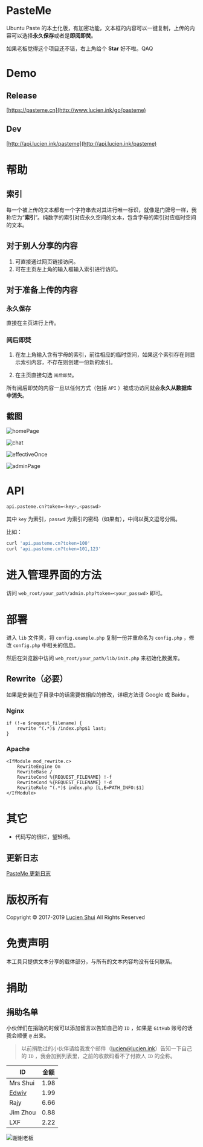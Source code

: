 # PasteMe

Ubuntu Paste 的本土化版，有加密功能，文本框的内容可以一键复制，上传的内容可以选择**永久保存**或者是**即阅即焚**。

如果老板觉得这个项目还不错，右上角给个 **Star** 好不啦。QAQ

# Demo 

## Release

[https://pasteme.cn](http://www.lucien.ink/go/pasteme)

## Dev

[http://api.lucien.ink/pasteme](http://api.lucien.ink/pasteme)

# 帮助

## 索引

每一个被上传的文本都有一个字符串去对其进行唯一标识，就像是门牌号一样，我称它为“**索引**”。纯数字的索引对应永久空间的文本，包含字母的索引对应临时空间的文本。

## 对于别人分享的内容

1. 可直接通过网页链接访问。
2. 可在主页左上角的输入框输入索引进行访问。

## 对于准备上传的内容

### 永久保存

直接在主页进行上传。

### 阅后即焚

1. 在左上角输入含有字母的索引，前往相应的临时空间，如果这个索引存在则显示索引内容，不存在则创建一份新的索引。

2. 在主页直接勾选 `阅后即焚`。

所有阅后即焚的内容一旦以任何方式（包括 `API` ）被成功访问就会**永久从数据库中消失**。

## 截图

![homePage](https://github.com/LucienShui/gitcdn/blob/master/pasteme_home.png?raw=true)

![chat](https://github.com/LucienShui/gitcdn/blob/master/pasteme_chat.png?raw=true)

![effectiveOnce](https://github.com/LucienShui/gitcdn/blob/master/pasteme_read_once.png?raw=true)

![adminPage](https://github.com/LucienShui/gitcdn/blob/master/pasteme_admin.png?raw=true)

# API

```bash
api.pasteme.cn?token=<key>,<passwd>
```

其中 `key` 为索引，`passwd` 为索引的密码（如果有），中间以英文逗号分隔。

比如：

```bash
curl 'api.pasteme.cn?token=100'
curl 'api.pasteme.cn?token=101,123'
```

# 进入管理界面的方法

访问 `web_root/your_path/admin.php?token=<your_passwd>` 即可。

# 部署

进入 `lib` 文件夹，将 `config.example.php` 复制一份并重命名为 `config.php` ，修改 `config.php` 中相关的信息。

然后在浏览器中访问 `web_root/your_path/lib/init.php` 来初始化数据库。

## Rewrite（必要）

如果是安装在子目录中的话需要做相应的修改，详细方法请 Google 或 Baidu 。

### Nginx

```
if (!-e $request_filename) {
    rewrite ^(.*)$ /index.php$1 last;
}
```

### Apache

```
<IfModule mod_rewrite.c>
    RewriteEngine On
    RewriteBase /
    RewriteCond %{REQUEST_FILENAME} !-f
    RewriteCond %{REQUEST_FILENAME} !-d
    RewriteRule ^(.*)$ index.php [L,E=PATH_INFO:$1]
</IfModule>
```

# 其它

+ 代码写的很烂，望轻喷。

## 更新日志

[PasteMe 更新日志](https://www.lucien.ink/pasteme_log.html)

# 版权所有

Copyright © 2017-2019 [Lucien Shui](http://www.lucien.ink) All Rights Reserved

# 免责声明

本工具只提供文本分享的载体部分，与所有的文本内容均没有任何联系。

# 捐助

## 捐助名单

小伙伴们在捐助的时候可以添加留言以告知自己的 `ID` ，如果是 `GitHub` 账号的话我会顺便 `@` 出来。

> 以前捐助过的小伙伴请给我发个邮件（lucien@lucien.ink）告知一下自己的 `ID` ，我会加到列表里，之前的收款码看不了付款人 `ID` 的全称。

| ID | 金额 |
|--|--|
| Mrs Shui | 1.98 |
| [Edwiv](https://github.com/Edwiv) | 1.99 |
| Rajy | 6.66 |
| Jim Zhou | 0.88 |
| LXF | 2.22 |

![谢谢老板](https://github.com/LucienShui/gitcdn/blob/master/pasteme_donate.png?raw=true)
